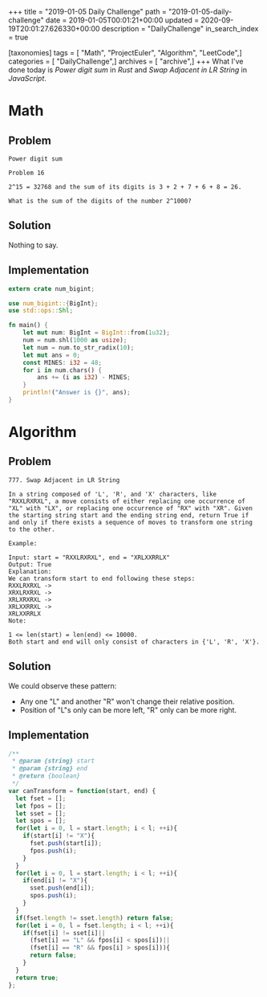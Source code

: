 +++
title = "2019-01-05 Daily Challenge"
path = "2019-01-05-daily-challenge"
date = 2019-01-05T00:01:21+00:00
updated = 2020-09-19T20:01:27.626330+00:00
description = "DailyChallenge"
in_search_index = true

[taxonomies]
tags = [ "Math", "ProjectEuler", "Algorithm", "LeetCode",]
categories = [ "DailyChallenge",]
archives = [ "archive",]
+++
What I've done today is *Power digit sum* in *Rust* and *Swap Adjacent in LR String* in *JavaScript*.

<!--more-->

# Math

## Problem

```
Power digit sum

Problem 16 

2^15 = 32768 and the sum of its digits is 3 + 2 + 7 + 6 + 8 = 26.

What is the sum of the digits of the number 2^1000?
```

## Solution

Nothing to say.

## Implementation

```rust
extern crate num_bigint;

use num_bigint::{BigInt};
use std::ops::Shl;

fn main() {
    let mut num: BigInt = BigInt::from(1u32);
    num = num.shl(1000 as usize);
    let num = num.to_str_radix(10);
    let mut ans = 0;
    const MINES: i32 = 48;
    for i in num.chars() {
        ans += (i as i32) - MINES;
    }
    println!("Answer is {}", ans);
}
```

# Algorithm

## Problem

```
777. Swap Adjacent in LR String

In a string composed of 'L', 'R', and 'X' characters, like "RXXLRXRXL", a move consists of either replacing one occurrence of "XL" with "LX", or replacing one occurrence of "RX" with "XR". Given the starting string start and the ending string end, return True if and only if there exists a sequence of moves to transform one string to the other.

Example:

Input: start = "RXXLRXRXL", end = "XRLXXRRLX"
Output: True
Explanation:
We can transform start to end following these steps:
RXXLRXRXL ->
XRXLRXRXL ->
XRLXRXRXL ->
XRLXXRRXL ->
XRLXXRRLX
Note:

1 <= len(start) = len(end) <= 10000.
Both start and end will only consist of characters in {'L', 'R', 'X'}.
```

## Solution

We could observe these pattern:

- Any one "L" and another "R" won't change their relative position.
- Position of "L"s only can be more left, "R" only can be more right.

## Implementation

```js
/**
 * @param {string} start
 * @param {string} end
 * @return {boolean}
 */
var canTransform = function(start, end) {
  let fset = [];
  let fpos = [];
  let sset = [];
  let spos = [];
  for(let i = 0, l = start.length; i < l; ++i){
    if(start[i] != "X"){
      fset.push(start[i]);
      fpos.push(i);
    }
  }
  for(let i = 0, l = start.length; i < l; ++i){
    if(end[i] != "X"){
      sset.push(end[i]);
      spos.push(i);
    }
  }
  if(fset.length != sset.length) return false;
  for(let i = 0, l = fset.length; i < l; ++i){
    if(fset[i] != sset[i]||
      (fset[i] == "L" && fpos[i] < spos[i])||
      (fset[i] == "R" && fpos[i] > spos[i])){
      return false;
    }
  }
  return true;
};
```